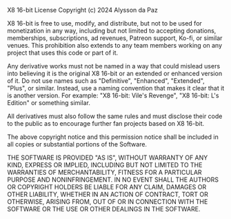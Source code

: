 X8 16-bit License
Copyright (c) 2024 Alysson da Paz

X8 16-bit is free to use, modify, and distribute, but not to be used for monetization in any way, including but not limited to accepting donations, memberships, subscriptions, ad revenues, Patreon support, Ko-fi, or similar venues. This prohibition also extends to any team members working on any project that uses this code or part of it.

Any derivative works must not be named in a way that could mislead users into believing it is the original X8 16-bit or an extended or enhanced version of it. Do not use names such as "Definitive", "Enhanced", "Extended", "Plus", or similar. Instead, use a naming convention that makes it clear that it is another version. For example: "X8 16-bit: Vile's Revenge", "X8 16-bit: L's Edition" or something similar.

All derivatives must also follow the same rules and must disclose their code to the public as to encourage further fan projects based on X8 16-bit.

The above copyright notice and this permission notice shall be included in all
copies or substantial portions of the Software.

THE SOFTWARE IS PROVIDED "AS IS", WITHOUT WARRANTY OF ANY KIND, EXPRESS OR
IMPLIED, INCLUDING BUT NOT LIMITED TO THE WARRANTIES OF MERCHANTABILITY,
FITNESS FOR A PARTICULAR PURPOSE AND NONINFRINGEMENT. IN NO EVENT SHALL THE
AUTHORS OR COPYRIGHT HOLDERS BE LIABLE FOR ANY CLAIM, DAMAGES OR OTHER
LIABILITY, WHETHER IN AN ACTION OF CONTRACT, TORT OR OTHERWISE, ARISING FROM,
OUT OF OR IN CONNECTION WITH THE SOFTWARE OR THE USE OR OTHER DEALINGS IN THE
SOFTWARE.
